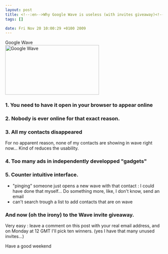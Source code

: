 ```yaml
--- 
layout: post
title: <!--:en-->Why Google Wave is useless (with invites giveaway)<!--:-->
tags: []

date: Fri Nov 20 10:00:29 +0100 2009
---
```

<div class="image-with-caption aligncenter" style="width:300px"><div class="caption">Google Wave</div><a href="http://cdn.jfoucher.com/uploads/2009/11/Screenshot-1.png"><img class="size-medium wp-image-172" title="Google Wave" src="http://cdn.jfoucher.com/uploads/2009/11/Screenshot-1-300x158.png" alt="Google Wave" width="300" height="158" /></a></div>
<h3>1. You need to have it open in your browser to appear online</h3>
<h3>2. Nobody is ever online for that exact reason.</h3>
<h3>3. All my contacts disappeared</h3>
For no apparent reason, none of my contacts are showing in wave right now... Kind of reduces the usability.
<h3>4. Too many ads in independently developped "gadgets"</h3>
<h3>5. Counter intuitive interface.</h3>
<ul>
	<li>"pinging" someone just opens a new wave with that contact : I could have done that myself... Do something more, like, I don't know, send an email</li>
	<li>can't search trough a list to add contacts that are on wave</li>
</ul>

<h3>And now (oh the irony) to the Wave invite giveaway.</h3>

Very easy : leave a comment on this post with your real email address, and on Monday at 12 GMT I'll pick ten winners. (yes I have that many unused invites...)

Have a good weekend
